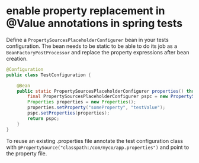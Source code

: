 # enable property replacement in @Value annotations in spring tests

Define a `PropertySourcesPlaceholderConfigurer` bean in your tests configuration.
The bean needs to be static to be able to do its job as a `BeanFactoryPostProcessor` and replace the property expressions after bean creation.
```java
@Configuration
public class TestConfiguration {

    @Bean
    public static PropertySourcesPlaceholderConfigurer properties() throws Exception {
        final PropertySourcesPlaceholderConfigurer pspc = new PropertySourcesPlaceholderConfigurer();
        Properties properties = new Properties();
        properties.setProperty("someProperty", "testValue");
        pspc.setProperties(properties);
        return pspc;
    }
}
```

To reuse an existing .properties file annotate the test configuration class with `@PropertySource("classpath:/com/myco/app.properties")` and point to the property file.